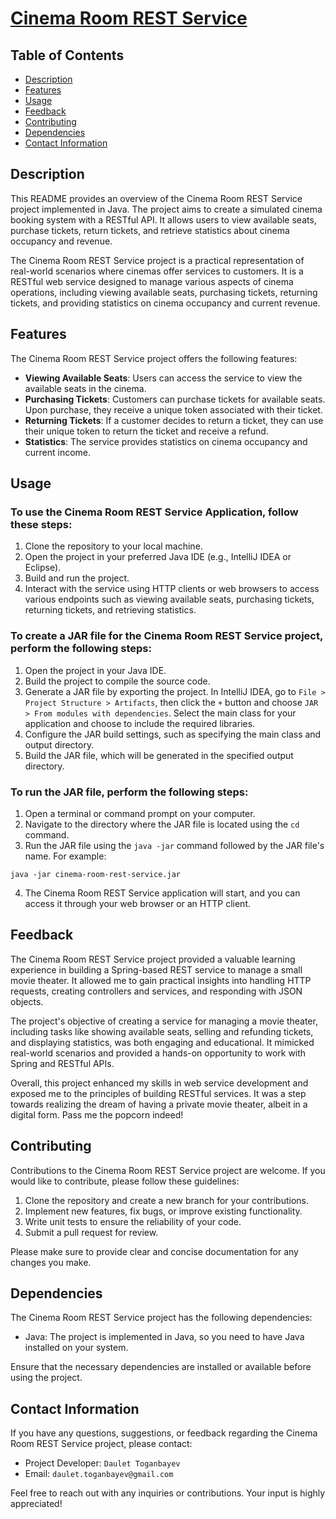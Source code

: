 # [Cinema Room REST Service](https://hyperskill.org/projects/189)

## Table of Contents

- [Description](#description)
- [Features](#features)
- [Usage](#usage)
- [Feedback](#feedback)
- [Contributing](#contributing)
- [Dependencies](#dependencies)
- [Contact Information](#contact-information)

## Description

This README provides an overview of the Cinema Room REST Service project implemented in Java. The project aims to create a simulated cinema booking system with a RESTful API. It allows users to view available seats, purchase tickets, return tickets, and retrieve statistics about cinema occupancy and revenue.

The Cinema Room REST Service project is a practical representation of real-world scenarios where cinemas offer services to customers. It is a RESTful web service designed to manage various aspects of cinema operations, including viewing available seats, purchasing tickets, returning tickets, and providing statistics on cinema occupancy and current revenue.

## Features

The Cinema Room REST Service project offers the following features:

- **Viewing Available Seats**: Users can access the service to view the available seats in the cinema.
- **Purchasing Tickets**: Customers can purchase tickets for available seats. Upon purchase, they receive a unique token associated with their ticket.
- **Returning Tickets**: If a customer decides to return a ticket, they can use their unique token to return the ticket and receive a refund.
- **Statistics**: The service provides statistics on cinema occupancy and current income.

## Usage

### To use the Cinema Room REST Service Application, follow these steps:

1. Clone the repository to your local machine.
2. Open the project in your preferred Java IDE (e.g., IntelliJ IDEA or Eclipse).
3. Build and run the project.
4. Interact with the service using HTTP clients or web browsers to access various endpoints such as viewing available seats, purchasing tickets, returning tickets, and retrieving statistics.

### To create a JAR file for the Cinema Room REST Service project, perform the following steps:

1. Open the project in your Java IDE.
2. Build the project to compile the source code.
3. Generate a JAR file by exporting the project. In IntelliJ IDEA, go to `File > Project Structure > Artifacts`, then click the `+` button and choose `JAR > From modules with dependencies`. Select the main class for your application and choose to include the required libraries.
4. Configure the JAR build settings, such as specifying the main class and output directory.
5. Build the JAR file, which will be generated in the specified output directory.

### To run the JAR file, perform the following steps:

1. Open a terminal or command prompt on your computer.
2. Navigate to the directory where the JAR file is located using the `cd` command.
3. Run the JAR file using the `java -jar` command followed by the JAR file's name. For example:
```shell
java -jar cinema-room-rest-service.jar
```
4. The Cinema Room REST Service application will start, and you can access it through your web browser or an HTTP client.

## Feedback

The Cinema Room REST Service project provided a valuable learning experience in building a Spring-based REST service to manage a small movie theater. It allowed me to gain practical insights into handling HTTP requests, creating controllers and services, and responding with JSON objects.

The project's objective of creating a service for managing a movie theater, including tasks like showing available seats, selling and refunding tickets, and displaying statistics, was both engaging and educational. It mimicked real-world scenarios and provided a hands-on opportunity to work with Spring and RESTful APIs.

Overall, this project enhanced my skills in web service development and exposed me to the principles of building RESTful services. It was a step towards realizing the dream of having a private movie theater, albeit in a digital form. Pass me the popcorn indeed!

## Contributing

Contributions to the Cinema Room REST Service project are welcome. If you would like to contribute, please follow these guidelines:

1. Clone the repository and create a new branch for your contributions.
2. Implement new features, fix bugs, or improve existing functionality.
3. Write unit tests to ensure the reliability of your code.
4. Submit a pull request for review.

Please make sure to provide clear and concise documentation for any changes you make.

## Dependencies

The Cinema Room REST Service project has the following dependencies:

- Java: The project is implemented in Java, so you need to have Java installed on your system.

Ensure that the necessary dependencies are installed or available before using the project.

## Contact Information

If you have any questions, suggestions, or feedback regarding the Cinema Room REST Service project, please contact:
- Project Developer: ```Daulet Toganbayev```
- Email: ```daulet.toganbayev@gmail.com```

Feel free to reach out with any inquiries or contributions. Your input is highly appreciated!